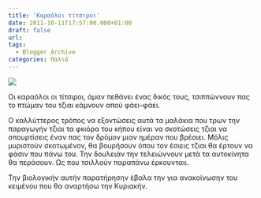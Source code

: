 ```yaml
---
title: 'Καραόλοι τίτσιροι'
date: 2011-10-11T17:57:00.000+01:00
draft: false
url: 
tags:
  - Blogger Archive
categories: Παλιά
---
```


[![](https://blogger.googleusercontent.com/img/b/R29vZ2xl/AVvXsEg1tuoe7yOtWbxTMSRxBBhmcOeb7xA49ho0SsYB6bbEXcq49zKfzQ32T8bzxBN25WSkmJwJIt5lV0vK-A-T93w4hS8fN1OeZmZFS0XfLNX87yrEMo288lFS8Hs-Ttz7nF3owt2iY1WzRLQ/s320/Capture+d%25E2%2580%2599e%25CC%2581cran+2011-10-11+a%25CC%2580+18.32.02.png)](https://blogger.googleusercontent.com/img/b/R29vZ2xl/AVvXsEg1tuoe7yOtWbxTMSRxBBhmcOeb7xA49ho0SsYB6bbEXcq49zKfzQ32T8bzxBN25WSkmJwJIt5lV0vK-A-T93w4hS8fN1OeZmZFS0XfLNX87yrEMo288lFS8Hs-Ttz7nF3owt2iY1WzRLQ/s1600/Capture+d%25E2%2580%2599e%25CC%2581cran+2011-10-11+a%25CC%2580+18.32.02.png)

Οι καραόλοι οι τίτσιροι, άμαν πεθάνει ένας δικός τους, τσιππώννουν πας το πτώμαν του τζιαι κάμνουν απού φάει-φάει.  
  
Ο καλλύττερος τρόπος να εξοντώσεις αυτά τα μαλάκια που τρων την παραγωγήν τζιαι τα φκιόρα του κήπου είναι να σκοτώσεις τζιαι να σπουρτίσεις έναν πας τον δρόμον μιαν ημέραν που βρέσιει. Μόλις μυριστούν σκοτωμένον, θα βουρήσουν όπου τον έσιεις τζιαι θα έρτουν να φάσιν που πάνω του. Την δουλειάν την τελειώννουν μετά τα αυτοκίνητα θα περάσουν. Ως που τσιλλούν παραπάνω έρκουνταιι.  
  
Την βιολογικήν αυτήν παρατήρησην έβαλα την για ανακοίνωσην του κειμένου που θα αναρτήσω την Κυριακήν.
